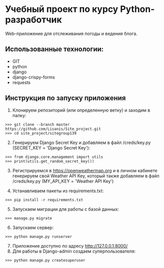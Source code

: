 # Учебный проект по курсу Python-разработчик

Web-приложение для отслеживания погоды и ведения блога.

## Использованные технологии:

- GIT
- python
- django
- django-crispy-forms
- requests

## Инструкция по запуску приложения

1. Клонируем репозиторий (или определенную ветку) и заходим в папку:
```
>>> git clone --branch master https://github.com/Lisanis/Site_project.git
>>> cd site_project/sitegroup139
```
2. Генерируем Django Secret Key и добавляем в файл /creds/key.py (SECRET_KEY = 'Django Secret Key'):
```
>>> from django.core.management import utils
>>> print(utils.get_random_secret_key())
```
3. Регистрируемся в https://openweathermap.org и в личном кабинете генерируем свой Weather API Key, который также добавляем в файл /creds/key.py (MY_API_KEY = 'Weather API Key')

4. Устанавливаем пакеты из requirements.txt:
```
>>> pip install -r requirements.txt
```
5. Запускаем миграции для работы с базой данных:
```
>>> manage.py migrate
```
6. Запускаем сервер:
```
>>> python manage.py runserver
```
7. Приложение доступно по адресу http://127.0.0.1:8000/
8. Для работы в Django-admin создаем суперпользователя:
```
>>> python manage.py createsuperuser
```
